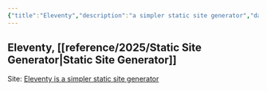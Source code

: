 ```yaml
---
{"title":"Eleventy","description":"a simpler static site generator","date":"2025-08-03","tags":["webdev","SSG"],"dg-publish":true,"created":"2025-08-03T15:57:42","updated":"2025-08-05T17:01:33-04:00","permalink":"/input/learn/eleventy/","dgPassFrontmatter":true,"noteIcon":"3"}
---
```



## Eleventy, [[reference/2025/Static Site Generator\|Static Site Generator]]

Site: [Eleventy is a simpler static site generator](https://www.11ty.dev/)
